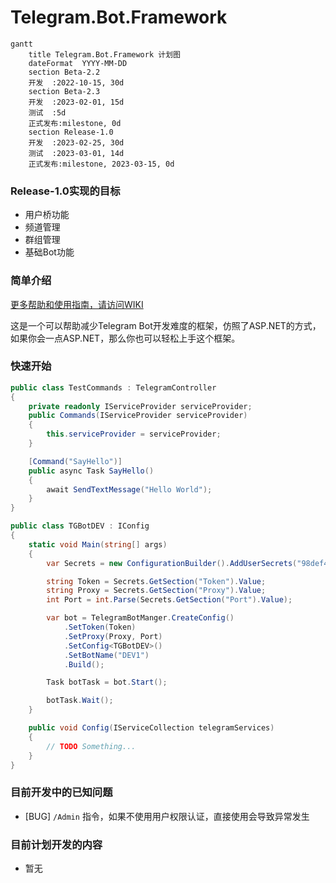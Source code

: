# Telegram.Bot.Framework

```mermaid
gantt
    title Telegram.Bot.Framework 计划图
    dateFormat  YYYY-MM-DD
    section Beta-2.2
    开发  :2022-10-15, 30d
    section Beta-2.3
    开发  :2023-02-01, 15d
    测试  :5d
    正式发布:milestone, 0d
    section Release-1.0
    开发  :2023-02-25, 30d
    测试  :2023-03-01, 14d
    正式发布:milestone, 2023-03-15, 0d
```
### Release-1.0实现的目标

* 用户桥功能
* 频道管理
* 群组管理
* 基础Bot功能

### 简单介绍

[更多帮助和使用指南，请访问WIKI](https://github.com/sokushu/Telegram.Bot.Net/wiki)

这是一个可以帮助减少Telegram Bot开发难度的框架，仿照了ASP.NET的方式，如果你会一点ASP.NET，那么你也可以轻松上手这个框架。

### 快速开始

```csharp
public class TestCommands : TelegramController
{
    private readonly IServiceProvider serviceProvider;
    public Commands(IServiceProvider serviceProvider)
    {
        this.serviceProvider = serviceProvider;
    }

    [Command("SayHello")]
    public async Task SayHello()
    {
        await SendTextMessage("Hello World");
    }
}
```

```csharp
public class TGBotDEV : IConfig
{
    static void Main(string[] args)
    {
        var Secrets = new ConfigurationBuilder().AddUserSecrets("98def42c-77dc-41cb-abf6-2c402535f4cb").Build();

        string Token = Secrets.GetSection("Token").Value;
        string Proxy = Secrets.GetSection("Proxy").Value;
        int Port = int.Parse(Secrets.GetSection("Port").Value);

        var bot = TelegramBotManger.CreateConfig()
            .SetToken(Token)
            .SetProxy(Proxy, Port)
            .SetConfig<TGBotDEV>()
            .SetBotName("DEV1")
            .Build();

        Task botTask = bot.Start();

        botTask.Wait();
    }

    public void Config(IServiceCollection telegramServices)
    {
        // TODO Something...
    }
}
```

### 目前开发中的已知问题

* [BUG] `/Admin` 指令，如果不使用用户权限认证，直接使用会导致异常发生

### 目前计划开发的内容

* 暂无
